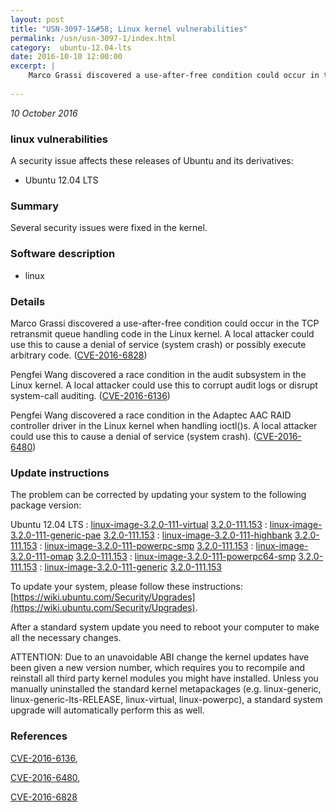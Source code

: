 ```yaml
---
layout: post
title: "USN-3097-1&#58; Linux kernel vulnerabilities"
permalink: /usn/usn-3097-1/index.html
category:  ubuntu-12.04-lts
date: 2016-10-10 12:00:00
excerpt: |
    Marco Grassi discovered a use-after-free condition could occur in the TCP retransmit queue handling code in the Linux kernel. A local attacker could use this to cause a denial of service (system crash) or possibly execute arbitrary code. ([CVE-2016-6828](http://people.ubuntu.com/~ubuntu-security/cve/CVE-2016-6828))
    
--- 
```

 
 

*10 October 2016*

### linux vulnerabilities

A security issue affects these releases of Ubuntu and its derivatives:

* Ubuntu 12.04 LTS

### Summary

Several security issues were fixed in the kernel. 

### Software description

* linux 

### Details

Marco Grassi discovered a use-after-free condition could occur in the TCP retransmit queue handling code in the Linux kernel. A local attacker could use this to cause a denial of service (system crash) or possibly execute arbitrary code. ([CVE-2016-6828](http://people.ubuntu.com/~ubuntu-security/cve/CVE-2016-6828))

Pengfei Wang discovered a race condition in the audit subsystem in the Linux kernel. A local attacker could use this to corrupt audit logs or disrupt system-call auditing. ([CVE-2016-6136](http://people.ubuntu.com/~ubuntu-security/cve/CVE-2016-6136))

Pengfei Wang discovered a race condition in the Adaptec AAC RAID controller driver in the Linux kernel when handling ioctl()s. A local attacker could use this to cause a denial of service (system crash). ([CVE-2016-6480](http://people.ubuntu.com/~ubuntu-security/cve/CVE-2016-6480)) 

### Update instructions

The problem can be corrected by updating your system to the following package version:

Ubuntu 12.04 LTS
 : [linux-image-3.2.0-111-virtual](https://launchpad.net/ubuntu/+source/linux) <span> [3.2.0-111.153](https://launchpad.net/ubuntu/+source/linux/3.2.0-111.153) </span> 
 : [linux-image-3.2.0-111-generic-pae](https://launchpad.net/ubuntu/+source/linux) <span> [3.2.0-111.153](https://launchpad.net/ubuntu/+source/linux/3.2.0-111.153) </span> 
 : [linux-image-3.2.0-111-highbank](https://launchpad.net/ubuntu/+source/linux) <span> [3.2.0-111.153](https://launchpad.net/ubuntu/+source/linux/3.2.0-111.153) </span> 
 : [linux-image-3.2.0-111-powerpc-smp](https://launchpad.net/ubuntu/+source/linux) <span> [3.2.0-111.153](https://launchpad.net/ubuntu/+source/linux/3.2.0-111.153) </span> 
 : [linux-image-3.2.0-111-omap](https://launchpad.net/ubuntu/+source/linux) <span> [3.2.0-111.153](https://launchpad.net/ubuntu/+source/linux/3.2.0-111.153) </span> 
 : [linux-image-3.2.0-111-powerpc64-smp](https://launchpad.net/ubuntu/+source/linux) <span> [3.2.0-111.153](https://launchpad.net/ubuntu/+source/linux/3.2.0-111.153) </span> 
 : [linux-image-3.2.0-111-generic](https://launchpad.net/ubuntu/+source/linux) <span> [3.2.0-111.153](https://launchpad.net/ubuntu/+source/linux/3.2.0-111.153) </span> 

To update your system, please follow these instructions: [https://wiki.ubuntu.com/Security/Upgrades](https://wiki.ubuntu.com/Security/Upgrades).

After a standard system update you need to reboot your computer to make all the necessary changes.

ATTENTION: Due to an unavoidable ABI change the kernel updates have been given a new version number, which requires you to recompile and reinstall all third party kernel modules you might have installed. Unless you manually uninstalled the standard kernel metapackages (e.g. linux-generic, linux-generic-lts-RELEASE, linux-virtual, linux-powerpc), a standard system upgrade will automatically perform this as well. 

### References

 
 [CVE-2016-6136](http://people.ubuntu.com/~ubuntu-security/cve/CVE-2016-6136), 

 [CVE-2016-6480](http://people.ubuntu.com/~ubuntu-security/cve/CVE-2016-6480), 

 [CVE-2016-6828](http://people.ubuntu.com/~ubuntu-security/cve/CVE-2016-6828)
 


